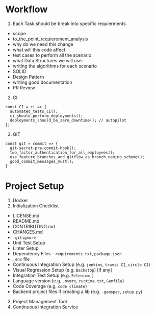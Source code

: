 # Workflow
1. Each Task should be break into specific requierments.
  - scope
  - to_the_point_requierement_analysis
  - why do we need this change
  - what will this code affect
  - test cases to perform all the scenario
  - what Data Structures we will use.
  - writing the algorithms for each scenario
  - SOLID
  - Design Pattern
  - writing good documentation
  - PR Review
2. CI
```
const CI = ci => {
  automated_tests_ci();
  ci_should_perform_deployments();
  deployments_should_be_zero_downtime(); // autopilot
};
```
3. GIT
```
const git = commit => {
  git-secret-pre-commit-hook();
  two_factor_authentication_for_all_employees();
  use_feature_branches_and_gitflow_as_branch_naming_scheme();
  good_commit_messages_must();
}
```

# Project Setup
1. Docker
2. Initialization Checklist
  - LICENSE.md
  - README.md
  - CONTRIBUTING.md
  - CHANGES.md
  - `.gitignore`
  - Unit Test Setup
  - Linter Setup
  - Dependency Files - `requirements.txt`, `package.json`
  - `.env` file
  - Continuous Integration Setup (e.g. `jenkins`, `travis CI`, `circle CI`)
  - Visual Regression Setup (e.g. `Backstop`) [if any]
  - Integration Test Setup (e.g. `Selenium`, )
  - Language version (e.g. `.nvmrc`, `runtime.txt`, `Gemfile`)
  - Code Coverage (e.g. `code climate`)
  - Backend project files if creating a lib (e.g. `.gemspec`, `setup.py`)
3. Project Management Tool
4. Continuous Integration Service
